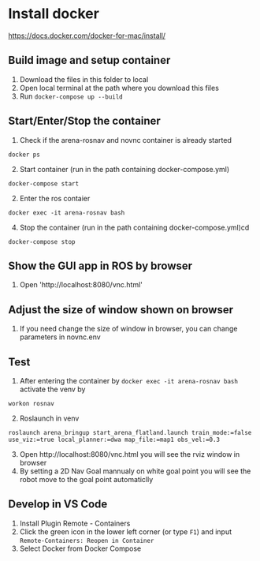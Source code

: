 # Install docker
https://docs.docker.com/docker-for-mac/install/

## Build image and setup container
1. Download the files in this folder to local
2. Open local terminal at the path where you download this files
3. Run `docker-compose up --build`

## Start/Enter/Stop the container
1. Check if the arena-rosnav and novnc container is already started
```
docker ps
```
2. Start container (run in the path containing docker-compose.yml)
```
docker-compose start
```
2. Enter the ros contaier 
```
docker exec -it arena-rosnav bash
```
4. Stop the container (run in the path containing docker-compose.yml)cd 
```
docker-compose stop 
```

## Show the GUI app in ROS by browser
1. Open 'http://localhost:8080/vnc.html'

## Adjust the size of window shown on browser
1. If you need change the size of window in browser, you can change parameters in novnc.env

## Test
1. After entering the container by `docker exec -it arena-rosnav bash` activate the venv by
```
workon rosnav
```
2. Roslaunch in venv
```
roslaunch arena_bringup start_arena_flatland.launch train_mode:=false use_viz:=true local_planner:=dwa map_file:=map1 obs_vel:=0.3

```
3. Open http://localhost:8080/vnc.html you will see the rviz window in browser
3. By setting a 2D Nav Goal mannualy on white goal point you will see the robot move to the goal point automaticlly

## Develop in VS Code
1. Install Plugin Remote - Containers
2. Click the green icon in the lower left corner (or type `F1`) and input `Remote-Containers: Reopen in Container`
3. Select Docker from Docker Compose 